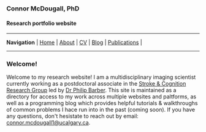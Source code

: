 ### Connor McDougall, PhD
#### Research portfolio website
___
**Navigation** | [Home](README.md) | [About](about.md) | [CV](cv.md) | [Blog](blog.md) | [Publications](publications.md) |
___

### Welcome!
Welcome to my research website! I am a multidisciplinary imaging scientist currently working as a postdoctoral associate in the [Stroke & Cognition Research Group](https://cumming.ucalgary.ca/cerebral-circulation-cognition/stroke-cognition) led by [Dr Philip Barber](https://cumming.ucalgary.ca/departments/dcns/about/faculty/barber). This site is maintained as a directory for access to my work across multiple websites and paltforms, as well as a programming blog which provides helpful tutorials & walkthroughs of common problems I hace run into in the past (coming soon). If you have any questions, don't hesistate to reach out by email: connor.mcdougall1@ucalgary.ca.

